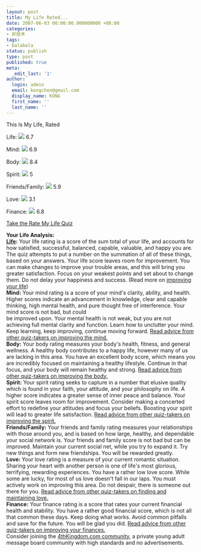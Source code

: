 ```yaml
---
layout: post
title: My Life Rated...
date: 2007-06-03 00:00:00.000000000 +08:00
categories:
- 非技术
tags:
- balabala
status: publish
type: post
published: true
meta:
  _edit_last: '1'
author:
  login: admin
  email: kongchen@gmail.com
  display_name: KONG
  first_name: ''
  last_name: ''
---
```

This Is My Life, Rated

Life: ![](assets/greblubar.gif) 6.7

Mind: ![](assets/greblubar.gif) 6.9

Body: ![](assets/blupurbar.gif) 8.4

Spirit: ![](assets/yelgrebar.gif) 5

Friends/Family: ![](assets/grebar.gif) 5.9

Love: ![](assets/oryelbar.gif) 3.1

Finance: ![](assets/greblubar.gif) 6.8

[Take the Rate My Life Quiz][0]

**Your Life Analysis:**  
**[Life][1]:** Your life rating is a score of the sum total of your life, and accounts for how satisfied, successful, balanced, capable, valuable, and happy you are. The quiz attempts to put a number on the summation of all of these things, based on your answers. Your life score leaves room for improvement. You can make changes to improve your trouble areas, and this will bring you greater satisfaction. Focus on your weakest points and set about to change them. Do not delay your happiness and success. (Read more on [improving your life][2])   
**Mind:** Your mind rating is a score of your mind's clarity, ability, and health. Higher scores indicate an advancement in knowledge, clear and capable thinking, high mental health, and pure thought free of interference. Your mind score is not bad, but could  
be improved upon. Your mental health is not weak, but you are not achieving full mental clarity and function. Learn how to unclutter your mind. Keep learning, keep improving, continue moving forward. [Read advice from other quiz-takers on improving the mind.][3]  
**Body:** Your body rating measures your body's health, fitness, and general wellness. A healthy body contributes to a happy life, however many of us are lacking in this area. You have an excellent body score, which means you are incredibly focused on maintaining a healthy lifestyle. Continue in that focus, and your body will remain healthy and strong. [Read advice from other quiz-takers on improving the body.][4]  
**Spirit:** Your spirit rating seeks to capture in a number that elusive quality which is found in your faith, your attitude, and your philosophy on life. A higher score indicates a greater sense of inner peace and balance. Your spirit score leaves room for improvement. Consider making a concerted effort to redefine your attitudes and focus your beliefs. Boosting your spirit will lead to greater life satisfaction. [Read advice from other quiz-takers on improving the spirit.][5]  
**Friends/Family:** Your friends and family rating measures your relationships with those around you, and is based on how large, healthy, and dependable your social network is. Your friends and family score is not bad but can be improved. Maintain your current social net, while you try to expand it. Try new things and form new friendships. You will be rewarded greatly.  
**Love:** Your love rating is a measure of your current romantic situation. Sharing your heart with another person is one of life's most glorious, terrifying, rewarding experiences. You have a rather low love score. While some are lucky, for most of us love doesn't fall in our laps. You must actively work on improving this area. Do not despair, there is someone out there for you. [Read advice from other quiz-takers on finding and maintaining love.][6]  
**Finance:** Your finance rating is a score that rates your current financial health and stability. You have a rather good financial score, which is not all that common these days. Keep doing what works. Avoid common pitfalls and save for the future. You will be glad you did. [Read advice from other quiz-takers on improving your finances.][3]  
Consider joining the [4thKingdom.com community][7], a private young adult message board community with high standards and no advertisements.

[0]: http://www.monkeyquiz.com/life/rate_my_life.html
[1]: http://www.monkeyquiz.com/advice-life.html
[2]: http://www.monkeyquiz.com/life.html
[3]: http://www.monkeyquiz.com/advice-mind.html
[4]: http://www.monkeyquiz.com/advice-body.html
[5]: http://www.monkeyquiz.com/advice-spirit.html
[6]: http://www.monkeyquiz.com/advice-love.html
[7]: http://www.4thkingdom.com/index.html